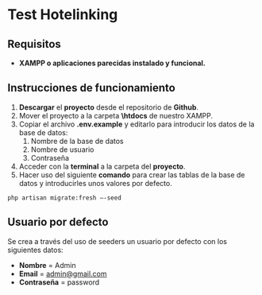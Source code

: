 # Test Hotelinking
## Requisitos
- **XAMPP o aplicaciones parecidas instalado y funcional.**

## Instrucciones de funcionamiento
1. **Descargar** el **proyecto** desde el repositorio de **Github**.
2. Mover el proyecto a la carpeta **\htdocs** de nuestro XAMPP.
3. Copiar el archivo **.env.example** y editarlo para introducir los datos de la base de datos:
    1. Nombre de la base de datos
    2. Nombre de usuario
    3. Contraseña
4. Acceder con la **terminal** a la carpeta del **proyecto**.
5. Hacer uso del siguiente **comando** para crear las tablas de la base de datos y introducirles unos valores por defecto.

```
php artisan migrate:fresh –-seed
```

## Usuario por defecto
Se crea a través del uso de seeders un usuario por defecto con los siguientes datos:
* **Nombre** = Admin
* **Email** = admin@gmail.com
* **Contraseña** = password

